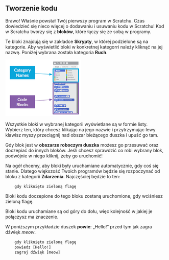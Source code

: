 ## Tworzenie kodu

Brawo! Właśnie powstał Twój pierwszy program w Scratchu. Czas dowiedzieć się nieco więcej o dodawaniu i usuwaniu kodu w Scratchu! Kod w Scratchu tworzy się z **bloków**, które łączy się ze sobą w programy.

Te bloki znajdują się w zakładce **Skrypty**, w której podzielone są na kategorie. Aby wyświetlić bloki w konkretnej kategorri należy kliknąć na jej nazwę. Poniżej wybrana została kategoria **Ruch**.

![](/pl/assets/categories_and_code.png)

Wszystkie bloki w wybranej kategorii wyświetlane są w formie listy. Wybierz ten, który chcesz klikając na jego nazwie i przytrzymując lewy klawisz myszy przeciągnij nad obszar bieżącego duszka i upuść go tam.

Gdy blok jest w **obszarze roboczym duszka** możesz go przesuwać oraz doczepiać do innych bloków. Jeśli chcesz sprawdzić co robi wybrany blok, podwójnie w niego kliknij, żeby go uruchomić!

Na ogół chcemy, aby bloki były uruchamiane automatycznie, gdy coś się stanie. Dlatego większość Twoich programów będzie się rozpoczynać od bloku z kategorii **Zdarzenia**. Najczęściej będzie to ten:

```blocks
    gdy kliknięto zieloną flagę
```

Bloki kodu doczepione do tego bloku zostaną uruchomione, gdy wciśniesz zieloną flagę.

Bloki kodu uruchamiane są od góry do dołu, więc kolejność w jakiej je połączysz ma znaczenie.

W poniższym przykładzie duszek **powie**: „Hello!” przed tym jak zagra dźwięk _meow_.

```blocks
    gdy kliknięto zieloną flagę
    powiedz [Hello!]
    zagraj dźwięk [meow]
```



